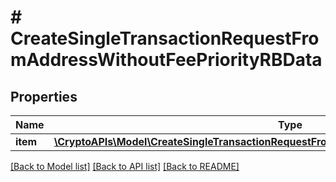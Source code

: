 # # CreateSingleTransactionRequestFromAddressWithoutFeePriorityRBData

## Properties

Name | Type | Description | Notes
------------ | ------------- | ------------- | -------------
**item** | [**\CryptoAPIs\Model\CreateSingleTransactionRequestFromAddressWithoutFeePriorityRBDataItem**](CreateSingleTransactionRequestFromAddressWithoutFeePriorityRBDataItem.md) |  |

[[Back to Model list]](../../README.md#models) [[Back to API list]](../../README.md#endpoints) [[Back to README]](../../README.md)
